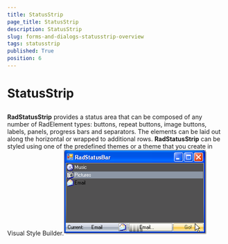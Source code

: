```yaml
---
title: StatusStrip
page_title: StatusStrip
description: StatusStrip
slug: forms-and-dialogs-statusstrip-overview
tags: statusstrip
published: True
position: 6
---
```


# StatusStrip



## 

__RadStatusStrip__ provides a status area that can be composed of any number 
          of RadElement types: buttons, repeat buttons, image buttons, labels, panels, progress bars and 
          separators. The elements can be laid out along the horizontal or wrapped to additional rows. 
          __RadStatusStrip__ can be styled using one of the predefined themes or a 
          theme that you create in Visual Style Builder.![forms-and-dialogs-statusstrip-getting-started 001](images/forms-and-dialogs-statusstrip-getting-started001.png)
